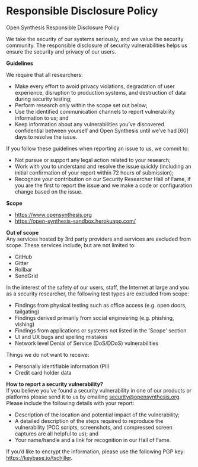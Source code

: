 # Responsible Disclosure Policy

Open Synthesis Responsible Disclosure Policy 

We take the security of our systems seriously, and we value the security community. The responsible disclosure of 
security vulnerabilities helps us ensure the security and privacy of our users.

**Guidelines**  

We require that all researchers:
* Make every effort to avoid privacy violations, degradation of user experience, disruption to production systems, and 
destruction of data during security testing;
* Perform research only within the scope set out below; 
* Use the identified communication channels to report vulnerability information to us; and
* Keep information about any vulnerabilities you’ve discovered confidential between yourself and Open Synthesis until 
we’ve had [60] days to resolve the issue.


If you follow these guidelines when reporting an issue to us, we commit to:
* Not pursue or support any legal action related to your research;
* Work with you to understand and resolve the issue quickly (including an initial confirmation of your report within 
72 hours of submission); 
* Recognize your contribution on our Security Researcher Hall of Fame, if you are the first to report the issue and we 
make a code or configuration change based on the issue.


**Scope**  
* https://www.opensynthesis.org
* https://open-synthesis-sandbox.herokuapp.com/


**Out of scope**  
Any services hosted by 3rd party providers and services are excluded from scope. These services include, but are not 
limited to:
* GitHub
* Gitter
* Rollbar
* SendGrid


In the interest of the safety of our users, staff, the Internet at large and you as a security researcher, the 
following test types are excluded from scope: 
* Findings from physical testing such as office access (e.g. open doors, tailgating)
* Findings derived primarily from social engineering (e.g. phishing, vishing)
* Findings from applications or systems not listed in the 'Scope' section
* UI and UX bugs and spelling mistakes
* Network level Denial of Service (DoS/DDoS) vulnerabilities

Things we do not want to receive: 
* Personally identifiable information (PII) 
* Credit card holder data 


**How to report a security vulnerability?**  
If you believe you’ve found a security vulnerability in one of our products or platforms please send it to us by 
emailing security@opensynthesis.org. Please include the following details with your report:

* Description of the location and potential impact of the vulnerability;
* A detailed description of the steps required to reproduce the vulnerability (POC scripts, screenshots, and compressed 
screen captures are all helpful to us); and
* Your name/handle and a link for recognition in our Hall of Fame.

If you’d like to encrypt the information, please use the following PGP key: https://keybase.io/tschiller.
